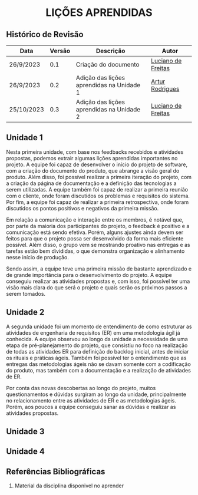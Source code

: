 <style>
  #my_table{
    margin-bottom: 0;
  }
</style>

<h1 align="center"><b>LIÇÕES APRENDIDAS</b></h1>

## Histórico de Revisão

| **Data**  | **Versão** | **Descrição**        | **Autor**                                                     |
| --------- | ---------- | -------------------- | ------------------------------------------------------------- |
| 26/9/2023 | 0.1        | Criação do documento | [Luciano de Freitas](https://github.com/luciano-freitas-melo) |
| 26/9/2023 | 0.2        | Adição das lições aprendidas na Unidade 1 | [Artur Rodrigues](https://github.com/ArturRSA19) |
| 25/10/2023 | 0.3        | Adição das lições aprendidas na Unidade 2 | [Luciano de Freitas](https://github.com/luciano-freitas-melo) |


## Unidade 1
Nesta primeira unidade, com base nos feedbacks recebidos e atividades propostas, podemos extrair algumas lições aprendidas importantes no projeto. A equipe foi capaz de desenvolver o início do projeto de software, com a criação do documento do produto, que abrange a visão geral do produto. Além disso, foi possível realizar a primeira iteração do projeto, com a criação da página de documentação e a definição das tecnologias a serem utilizadas. A equipe também foi capaz de realizar a primeira reunião com o cliente, onde foram discutidos os problemas e requisitos do sistema. Por fim, a equipe foi capaz de realizar a primeira retrospectiva, onde foram discutidos os pontos positivos e negativos da primeira missão. 

Em relação a comunicação e interação entre os membros, é notável que, por parte da maioria dos participantes do projeto, o feedback é positivo e a comunicação está sendo efetiva. Porém, alguns ajustes ainda devem ser feitos para que o projeto possa ser desenvolvido da forma mais eficiente possível. Além disso, o grupo vem se mostrando proativo nas entregas e as tarefas estão bem divididas, o que demonstra organização e alinhamento nesse início de produção.

Sendo assim, a equipe teve uma primeira missão de bastante aprendizado e de grande importância para o desenvolvimento do projeto. A equipe conseguiu realizar as atividades propostas e, com isso, foi possível ter uma visão mais clara do que será o projeto e quais serão os próximos passos a serem tomados.
## Unidade 2

A segunda unidade foi um momento de entendimento de como estruturar as atividades de engenharia de requisitos (ER) em uma metodologia ágil já conhecida. A equipe observou ao longo da unidade a necessidade de uma etapa de pré-planejamento do projeto, que consistiu no foco na realização de todas as atividades ER para definição do backlog inicial, antes de iniciar os rituais e práticas ágeis. Também foi possível ter o entendimento que as entregas das metodologias ágeis não se davam somente com a codificação do produto, mas também com a documentação e a realização de atividades de ER.

Por conta das novas descobertas ao longo do projeto, muitos questionamentos e dúvidas surgiram ao longo da unidade, principalmente no relacionamento entre as atividades de ER e as metodologias ágeis. Porém, aos poucos a equipe conseguiu sanar as dúvidas e realizar as atividades propostas.

## Unidade 3

## Unidade 4

## Referências Bibliográficas

1. Material da disciplina disponivel no aprender